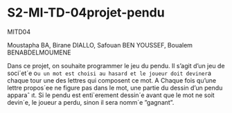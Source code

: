 # S2-MI-TD-04projet-pendu
MITD04

Moustapha BA, Birane DIALLO, Safouan BEN YOUSSEF, Boualem BENABDELMOUMENE

Dans ce projet, on souhaite programmer le jeu du pendu. Il s’agit d’un jeu de soci´et´e o` u un mot
 est choisi au hasard et le joueur doit deviner `a chaque tour une des lettres qui composent ce mot.
 A Chaque fois qu’une lettre propos´ee ne figure pas dans le mot, une partie du dessin d’un pendu
 apparaˆ ıt. Si le pendu est enti`erement dessin´e avant que le mot ne soit devin´e, le joueur a perdu, sinon
 il sera nomm´e ”gagnant”.
